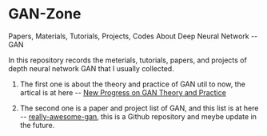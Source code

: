 # GAN-Zone
Papers, Materials, Tutorials, Projects, Codes About Deep Neural Network -- GAN

In this repository records the meterials, tutorials, papers, and projects of depth neural network GAN that I usually collected.

1. The first one is about the theory and practice of GAN util to now, the artical is at here -- [New Progress on GAN Theory and Practice](https://casmls.github.io/general/2017/04/13/gan.html)

2. The second one is a paper and project list of GAN, and this list is at here -- [really-awesome-gan](https://github.com/nightrome/really-awesome-gan), this is a Github repository and meybe update in the future.